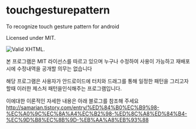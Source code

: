 touchgesturepattern
===================

To recognize touch gesture pattern for android

Licensed under MIT.

![Valid XHTML](http://cfile26.uf.tistory.com/image/24609A395149C5EA12817B).

본 프로그램은 MIT 라이선스를 따르고 있으며 누구나 수정하여 사용이 가능하고 재배포 시에 수정내역을 공개할 의무는 없습니다

해당 프로그램은 사용자가 안드로이드에 터치와 드래그를 통해 일정한 패턴을 
그리고자 할때 이러한 제스처 패턴을인식해주는 프로그램입니다.

이에대한 이론적인 자세한 내용은 아래 블로그를 참조해 주세요
http://samarian.tistory.com/entry/%ED%84%B0%EC%B9%98-%EC%A0%9C%EC%8A%A4%EC%B2%98-%ED%8C%A8%ED%84%B4-%EC%9D%B8%EC%8B%9D-%EB%AA%A8%EB%93%88

